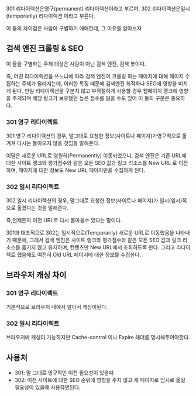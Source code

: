 301 리다이렉션은영구(permanent) 리다이렉션이라고 부르며, 302 리다이렉션은일시(temporarily) 리다이렉션 이라고 부른다.

이 둘의 차이점은 사람이 구별하기 애매한데, 그 이유를 알아보자

## 검색 엔진 크롤링 & SEO

이 둘을 구별하는 주체 대상은 사람이 아닌 검색 엔진, 검색 봇이다.

즉, 어떤 리다이렉션을 쓰느냐에 따라 검색 엔진이 크롤링 하는 페이지에 대해 페이지 수집하는 주체가 달라지는데, 이러한 특징 때문에 검색엔진 최적화나 SEO에 영향을 미치게 된다. 만일 리다이렉션을 구분치 않고 부적절하게 사용할 경우 웹페이지 랭크에 영향을 주게되며 해당 링크가 보유했던 높은 점수를 잃을 수도 있어 이 둘의 구분은 중요하다.

### 301 영구 리다이렉트

301 영구 리다이렉션의 경우, 말그대로 요청한 정보(사이트나 페이지)가영구적으로 옮겨져 다시는 돌아오지 않을 것임을 말해준다.

이말은 새로운 URL로 영원히(Permanently) 이동되었으니, 검색 엔진은 기존 URL에 대한 사이트 랭크와 평가점수와 같은 모든 SEO 값과 링크 리소스를 New URL 로 이전하며, 페이지에 대한 정보도 New URL 페이지만을 수집하게 된다.

### 302 일시 리다이렉트

302 일시 리다이렉션의 경우, 말그대로 요청한 정보(사이트나 페이지)가 일시(임시)적으로 옮겼다는 것을 말해준다.

즉,언제든지 이전 URL로 다시 돌아올수 있다는 말이다.

301과 대조적으로 302는 일시적으로(Temporarily) 새로운 URL로 이동했음을 나타내기 때문에, 그래서 검색 엔진은 사이트 랭크와 평가점수와 같은 모든 SEO 값과 링크 리소스를 옮기지 않고 유지하며, 컨텐츠만 New URL에서 조회하도록 한다. 그리고 리다이렉트 했음에도 여전히 Old URL 페이지에 대한 정보를 수집한다.

## 브라우저 캐싱 차이

### 301 영구 리다이렉트

기본적으로 브라우저 내에서 알아서 캐싱이된다.

### 302 일시 리다이렉트

브라우저에 캐싱이 가능하지만 Cache-control 이나 Expire 헤더를 명시해주어야한다.

## 사용처

- 301: 말 그대로 영구적인 이전 필요성이 있을때
- 302: 이전 사이트에 대한 SEO 순위에 영향을 주지 않고 새 페이지로 임시로 옮길 필요성이 있을때 사용하면된다.
